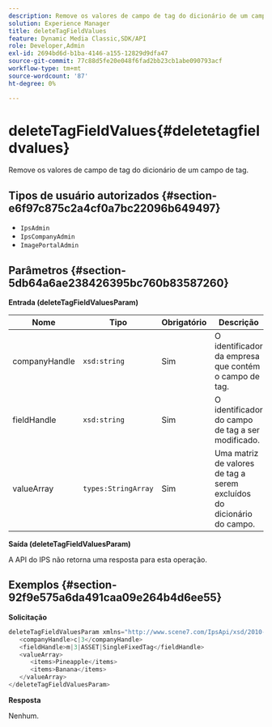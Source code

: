 ```yaml
---
description: Remove os valores de campo de tag do dicionário de um campo de tag.
solution: Experience Manager
title: deleteTagFieldValues
feature: Dynamic Media Classic,SDK/API
role: Developer,Admin
exl-id: 2694bd6d-b1ba-4146-a155-12829d9dfa47
source-git-commit: 77c88d5fe20e048f6fad2bb23cb1abe090793acf
workflow-type: tm+mt
source-wordcount: '87'
ht-degree: 0%

---
```


# deleteTagFieldValues{#deletetagfieldvalues}

Remove os valores de campo de tag do dicionário de um campo de tag.

## Tipos de usuário autorizados {#section-e6f97c875c2a4cf0a7bc22096b649497}

* `IpsAdmin`
* `IpsCompanyAdmin`
* `ImagePortalAdmin`

## Parâmetros {#section-5db64a6ae238426395bc760b83587260}

**Entrada (deleteTagFieldValuesParam)**

| Nome | Tipo | Obrigatório | Descrição |
|---|---|---|---|
| companyHandle | `xsd:string` | Sim | O identificador da empresa que contém o campo de tag. |
| fieldHandle | `xsd:string` | Sim | O identificador do campo de tag a ser modificado. |
| valueArray | `types:StringArray` | Sim | Uma matriz de valores de tag a serem excluídos do dicionário do campo. |

**Saída (deleteTagFieldValuesParam)**

A API do IPS não retorna uma resposta para esta operação.

## Exemplos {#section-92f9e575a6da491caa09e264b4d6ee55}

**Solicitação**

```java
deleteTagFieldValuesParam xmlns="http://www.scene7.com/IpsApi/xsd/2010-01-31">
   <companyHandle>c|3</companyHandle>
   <fieldHandle>m|3|ASSET|SingleFixedTag</fieldHandle>
   <valueArray>
      <items>Pineapple</items>
      <items>Banana</items>
   </valueArray>
</deleteTagFieldValuesParam>
```

**Resposta**

Nenhum.
